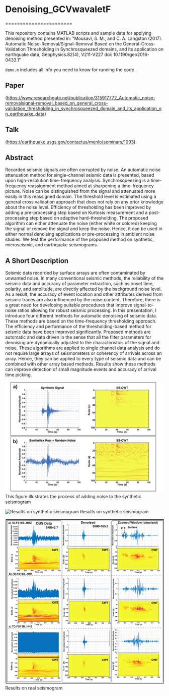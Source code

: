 # Denoising_GCVwavaletF
=======================

This repository contains MATLAB scripts and sample data for applying denoising method presented in: 
"Mousavi, S. M., and C. A. Langston (2017). Automatic Noise-Removal/Signal-Removal Based on the
General-Cross-Validation Thresholding in Synchrosqueezed domains, and its application on earthquake data,
Geophysics.82(4), V211-V227 doi: 10.1190/geo2016-0433.1"

`demo.m` includes all info you need to know for running the code 

## Paper
(https://www.researchgate.net/publication/315917772_Automatic_noise-removalsignal-removal_based_on_general_cross-validation_thresholding_in_synchrosqueezed_domain_and_its_application_on_earthquake_data)

## Talk 
(https://earthquake.usgs.gov/contactus/menlo/seminars/1093)

## Abstract 
Recorded seismic signals are often corrupted by noise. An automatic noise attenuation method for single-channel seismic data is presented, based upon high-resolution time-frequency analysis. Synchrosqueezing is a time-frequency reassignment method aimed at sharpening a time–frequency picture. Noise can be distinguished from the signal and attenuated more easily in this reassigned domain. The threshold level is estimated using a general cross validation approach that does not rely on any prior knowledge about the noise level. Efficiency of thresholding has been improved by adding a pre-processing step based on Kurtosis measurement and a post-processing step based on adaptive hard-thresholding. The proposed algorithm can either attenuate the noise (either white or colored) keeping the signal or remove the signal and keep the noise. Hence, it can be used in either normal denoising applications or pre-processing in ambient noise studies. We test the performance of the proposed method on synthetic, microseismic, and earthquake seismograms.

## A Short Description 
Seismic data recorded by surface arrays are often contaminated by unwanted noise. In many conventional seismic methods, 
the reliability of the seismic data and accuracy of parameter extraction, such as onset time, polarity, and amplitude, 
are directly affected by the background noise level. As a result, the accuracy of event location and other attributes 
derived from seismic traces are also influenced by the noise content. Therefore, there is a great need for developing 
suitable procedures that improve signal-to-noise ratios allowing for robust seismic processing. In this presentation, 
I introduce four different methods for automatic denoising of seismic data. These methods are based on the time-frequency 
thresholding approach. The efficiency and performance of the thresholding-based method for seismic data have been improved 
significantly. Proposed methods are automatic and data driven in the sense that all the filter parameters for denoising are 
dynamically adjusted to the characteristics of the signal and noise. These algorithms are applied to single channel data 
analysis and do not require large arrays of seismometers or coherency of arrivals across an array. Hence, they can be applied
to every type of seismic data and can be combined with other array based methods. Results show these methods can improve 
detection of small magnitude events and accuracy of arrival time picking.

![This figure illustrates the process of adding noise to the synthetic seismogram](Fig1.png) 
This figure illustrates the process of adding noise to the synthetic seismogram

![Results on synthetic seismogram](Fig2.png) 
Results on synthetic seismogram

![Results on real seismogram](Fig3.png)
Results on real seismogram


